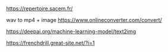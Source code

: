 https://repertoire.sacem.fr/

wav to mp4 + image
https://www.onlineconverter.com/convert/

https://deepai.org/machine-learning-model/text2img

https://frenchdrill.great-site.net/?i=1


